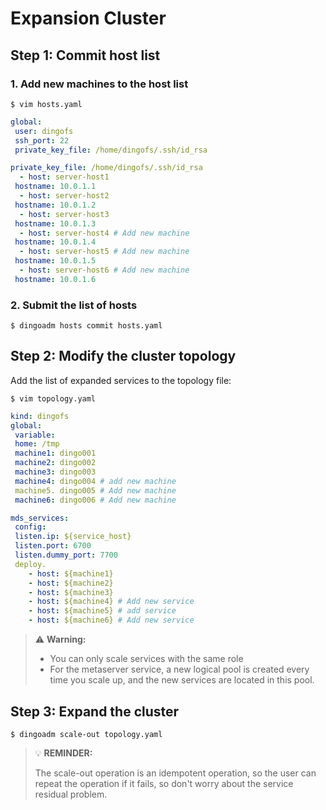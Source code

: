 Expansion Cluster
===

Step 1: Commit host list
---

### 1. Add new machines to the host list

```shell 
$ vim hosts.yaml 
```

``` yaml 
global: 
 user: dingofs 
 ssh_port: 22 
 private_key_file: /home/dingofs/.ssh/id_rsa

private_key_file: /home/dingofs/.ssh/id_rsa
  - host: server-host1 
 hostname: 10.0.1.1
  - host: server-host2 
 hostname: 10.0.1.2
  - host: server-host3 
 hostname: 10.0.1.3
  - host: server-host4 # Add new machine 
 hostname: 10.0.1.4
  - host: server-host5 # Add new machine 
 hostname: 10.0.1.5
  - host: server-host6 # Add new machine 
 hostname: 10.0.1.6 
```

### 2. Submit the list of hosts

```shell 
$ dingoadm hosts commit hosts.yaml 
```

Step 2: Modify the cluster topology
---

Add the list of expanded services to the topology file:


```shell 
$ vim topology.yaml 
```

```yaml 
kind: dingofs 
global: 
 variable: 
 home: /tmp 
 machine1: dingo001 
 machine2: dingo002 
 machine3: dingo003 
 machine4: dingo004 # add new machine 
 machine5. dingo005 # Add new machine 
 machine6: dingo006 # Add new machine

mds_services: 
 config: 
 listen.ip: ${service_host} 
 listen.port: 6700 
 listen.dummy_port: 7700 
 deploy.
    - host: ${machine1}
    - host: ${machine2}
    - host: ${machine3}
    - host: ${machine4} # Add new service
    - host: ${machine5} # add service
    - host: ${machine6} # Add new service 
```

> ⚠️ **Warning:** 
> 
> * You can only scale services with the same role 
> * For the metaserver service, a new logical pool is created every time you scale up, and the new services are located in this pool.

Step 3: Expand the cluster
---

```shell 
$ dingoadm scale-out topology.yaml 
```

> 💡 **REMINDER:** 
> 
> The scale-out operation is an idempotent operation, so the user can repeat the operation if it fails, so don't worry about the service residual problem.